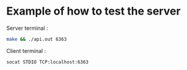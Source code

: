 # Example of how to test the server

Server terminal :

```bash
make && ./api.out 6363
```
Client terminal :

```bash
socat STDIO TCP:localhost:6363
```
